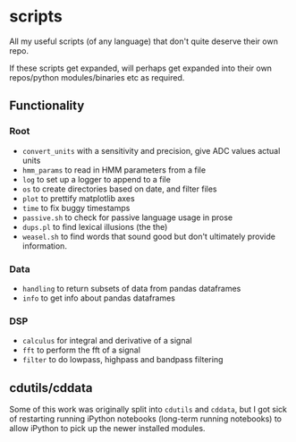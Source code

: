 # scripts

All my useful scripts (of any language) that don't quite deserve their own repo.

If these scripts get expanded, will perhaps get expanded into their own repos/python modules/binaries
etc as required.

## Functionality

### Root
- `convert_units` with a sensitivity and precision, give ADC values actual units
- `hmm_params` to read in HMM parameters from a file
- `log` to set up a logger to append to a file
- `os` to create directories based on date, and filter files
- `plot` to prettify matplotlib axes
- `time` to fix buggy timestamps
- `passive.sh` to check for passive language usage in prose
- `dups.pl` to find lexical illusions (the the)
- `weasel.sh` to find words that sound good but don't ultimately provide information.

### Data
- `handling` to return subsets of data from pandas dataframes
- `info` to get info about pandas dataframes

### DSP
- `calculus` for integral and derivative of a signal
- `fft` to perform the fft of a signal
- `filter` to do lowpass, highpass and bandpass filtering

## cdutils/cddata

Some of this work was originally split into `cdutils` and `cddata`, but I got sick of restarting
running iPython notebooks (long-term running notebooks) to allow iPython to pick up the newer installed
modules.
